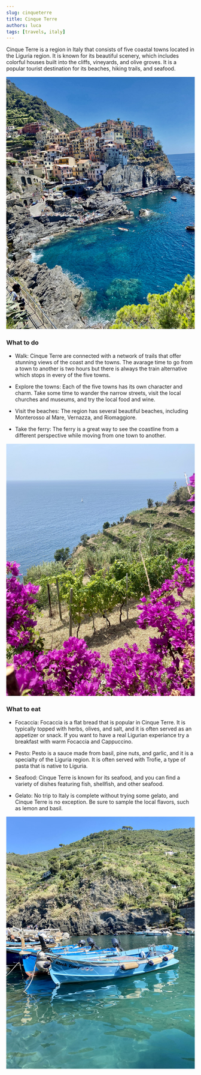 ```yaml
---
slug: cinqueterre
title: Cinque Terre
authors: luca
tags: [travels, italy]
---
```


Cinque Terre is a region in Italy that consists of five coastal towns located in the Liguria region. It is known for its beautiful scenery, which includes colorful houses built into the cliffs, vineyards, and olive groves. It is a popular tourist destination for its beaches, hiking trails, and seafood.

<!--truncate-->

![Manarola](./primary.jpg)

### What to do
- Walk: Cinque Terre are connected with a network of trails that offer stunning views of the coast and the towns. The avarage time to go from a town to another is two hours but there is always the train alternative which stops in every of the five towns.

- Explore the towns: Each of the five towns has its own character and charm. Take some time to wander the narrow streets, visit the local churches and museums, and try the local food and wine.

- Visit the beaches: The region has several beautiful beaches, including Monterosso al Mare, Vernazza, and Riomaggiore.

- Take the ferry: The ferry is a great way to see the coastline from a different perspective while moving from one town to another.

![Grapes](./secondary.jpg)

### What to eat
- Focaccia: Focaccia is a flat bread that is popular in Cinque Terre. It is typically topped with herbs, olives, and salt, and it is often served as an appetizer or snack. If you want to have a real Ligurian experiance try a breakfast with warm Focaccia and Cappuccino.

- Pesto: Pesto is a sauce made from basil, pine nuts, and garlic, and it is a specialty of the Liguria region. It is often served with Trofie, a type of pasta that is native to Liguria.

- Seafood: Cinque Terre is known for its seafood, and you can find a variety of dishes featuring fish, shellfish, and other seafood.

- Gelato: No trip to Italy is complete without trying some gelato, and Cinque Terre is no exception. Be sure to sample the local flavors, such as lemon and basil.

![The port](./thernary.jpg)